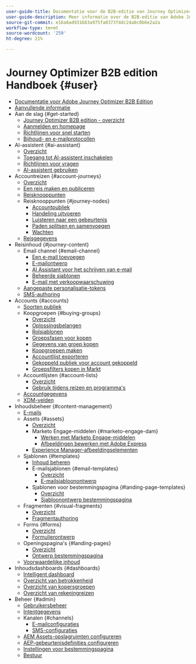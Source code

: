 ```yaml
---
user-guide-title: Documentatie voor de B2B-editie van Journey Optimizer
user-guide-description: Meer informatie over de B2B-editie van Adobe Journey Optimizer en hoe u deze kunt gebruiken om account- en inkoopgroeptrajecten te orkestreren met behulp van ingebouwde generatieve AI en toonaangevende automatisering.
source-git-commit: e16a6ad931683a975fa0373f4dc24a0c0b6e2a2a
workflow-type: tm+mt
source-wordcount: '259'
ht-degree: 21%

---
```



# Journey Optimizer B2B edition Handboek {#user}

+ [Documentatie voor Adobe Journey Optimizer B2B Edition](guide-overview.md)
+ [Aanvullende informatie](./release-notes/release-notes.md)
+ Aan de slag {#get-started}
   + [Journey Optimizer B2B edition - overzicht](about-journey-optimizer-b2b-edition.md)
   + [Aanmelden en homepage](home-page.md)
   + [Richtlijnen voor snel starten](./start/get-started.md)
   + [Bijhoud- en e-mailprotocollen](./start/email-protocols.md)
+ AI-assistent {#ai-assistant}
   + [Overzicht](./ai-assistant/ai-assistant-overview.md)
   + [Toegang tot AI-assistent inschakelen](./ai-assistant/enable-ai-assistant-access.md)
   + [Richtlijnen voor vragen](./ai-assistant/question-guidance.md)
   + [AI-assistent gebruiken](./ai-assistant/use-ai-assistant.md)
+ Accountreizen {#account-journeys}
   + [Overzicht](./journeys/journey-overview.md)
   + [Een reis maken en publiceren](./journeys/create-publish-journey.md)
   + [Reisknooppunten](./journeys/journey-nodes.md)
   + Reisknooppunten {#journey-nodes}
      + [Accountpubliek](./journeys/account-audience-nodes.md)
      + [Handeling uitvoeren](./journeys/action-nodes.md)
      + [Luisteren naar een gebeurtenis](./journeys/listen-for-event-nodes.md)
      + [Paden splitsen en samenvoegen](./journeys/split-merge-paths-nodes.md)
      + [Wachten](./journeys/wait-nodes.md)
   + [Reisgegevens](./journeys/journey-details.md)
+ Reisinhoud {#journey-content}
   + Email channel {#email-channel}
      + [Een e-mail toevoegen](./content/add-email.md)
      + [E-mailontwerp](./content/email-authoring.md)
      + [AI Assistant voor het schrijven van e-mail](./content/ai-assistant-emails.md)
      + [Beheerde sjablonen](./content/email-authoring-governance.md)
      + [E-mail met verkoopwaarschuwing](./content/sales-alert-email.md)
   + [Aangepaste personalisatie-tokens](./content/personalization-my-tokens.md)
   + [SMS-authoring](./content/sms-authoring.md)
+ Accounts {#accounts}
   + [Soorten publiek](./audiences/account-audience-overview.md)
   + Koopgroepen {#buying-groups}
      + [Overzicht](./buying-groups/buying-groups-overview.md)
      + [Oplossingsbelangen](./buying-groups/solution-interests.md)
      + [Rolsjablonen](./buying-groups/buying-groups-role-templates.md)
      + [Groepsfasen voor kopen](./buying-groups/buying-group-stages.md)
      + [Gegevens van groep kopen](./buying-groups/buying-group-details.md)
      + [Koopgroepen maken](./buying-groups/buying-groups-create.md)
      + [Accountlijst exporteren](./audiences/account-list-export.md)
      + [Gekoppeld publiek voor account gekoppeld](./data/linkedin-account-matched-audiences.md)
      + [Groepsfilters kopen in Markt](./buying-groups/marketo-engage-smart-list-buying-group-filters.md)
   + Accountlijsten {#account-lists}
      + [Overzicht](./accounts/account-lists.md)
      + [Gebruik tijdens reizen en programma&#39;s](./accounts/account-lists-journeys.md)
   + [Accountgegevens](./accounts/account-details.md)
   + [XDM-velden](./data/field-mapping.md)
+ Inhoudsbeheer {#content-management}
   + [E-mails](./content/emails-list.md)
   + Assets {#assets}
      + [Overzicht](./content/assets-overview.md)
      + Marketo Engage-middelen {#marketo-engage-dam}
         + [Werken met Marketo Engage-middelen](./content/marketo-engage-design-studio.md)
         + [Afbeeldingen bewerken met Adobe Express](./content/image-edit-adobe-express.md)
      + [Experience Manager-afbeeldingselementen](./content/aem-assets.md)
   + Sjablonen {#templates}
      + [Inhoud beheren](./content/template-content-governance.md)
      + E-mailsjablonen {#email-templates}
         + [Overzicht](./content/email-templates.md)
         + [E-mailsjabloonontwerp](./content/email-template-authoring.md)
      + Sjablonen voor bestemmingspagina {#landing-page-templates}
         + [Overzicht](./content/landing-page-templates.md)
         + [Sjabloonontwerp bestemmingspagina](./content/landing-page-template-design.md)
   + Fragmenten {#visual-fragments}
      + [Overzicht](./content/fragments.md)
      + [Fragmentauthoring](./content/fragment-authoring.md)
   + Forms {#forms}
      + [Overzicht](./content/forms.md)
      + [Formulierontwerp](./content/form-design.md)
   + Openingspagina&#39;s {#landing-pages}
      + [Overzicht](./content/landing-pages.md)
      + [Ontwerp bestemmingspagina](./content/landing-page-design.md)
   + [Voorwaardelijke inhoud](./content/conditional-content.md)
+ Inhoudsdashboards {#dashboards}
   + [Intelligent dashboard](./dashboards/intelligent-dashboard.md)
   + [Overzicht van betrokkenheid](./dashboards/engagement-dashboard.md)
   + [Overzicht van kopersgroepen](./dashboards/buying-groups-dashboard.md)
   + [Overzicht van rekeningreizen](./dashboards/journeys-dashboard.md)
+ Beheer {#admin}
   + [Gebruikersbeheer](./admin/user-management.md)
   + [Intentgegevens](./admin/intent-data.md)
   + Kanalen {#channels}
      + [E-mailconfiguraties](./admin/configure-channels-emails.md)
      + [SMS-configuraties](./admin/configure-channels-sms.md)
   + [AEM Assets-opslagruimten configureren](./admin/configure-aem-repositories.md)
   + [AEP-gebeurtenisdefinities configureren](./admin/configure-aep-events.md)
   + [Instellingen voor bestemmingspagina](./admin/landing-page-settings.md)
   + [Bestuur](./admin/governance.md)
